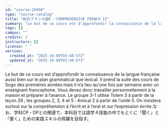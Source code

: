 ```yaml
---
id: "course:20450"
type: "course-catalog"
title: "総合フランス語Ⅱ ／COMPREHENSIVE FRENCH II"
summary: "Le but de ce cours est d’approfondir la connaissance de la langue française aussi bien sur le plan grammatical que lexic…"
tags: []
campus: ""
credits: 2
instructors: []
license: " "
version:
  created_at: "2025-10-09T03:48:57Z"
  updated_at: "2025-10-09T03:48:57Z"
---
```


Le but de ce cours est d’approfondir la connaissance de la langue française aussi bien sur le plan grammatical que lexical. Il prend la suite des cours de Sogo des premières années mais il n’a lieu qu’une fois par semaine avec un enseignant francophone. Vous devez donc travailler personnellement à la maison et préparer à l’avance. Le groupe 3-1 utilise Totem 3 à partir de la leçon 29 ; les groupes 2, 3, 4 et 5 : Amical 2 à partir de l’unité 5. On insistera surtout sur la compréhension à l’écrit et à l’oral et sur l’expression écrite.なお、学科CP・DPとの関連で、本科目では語学４技能の中でもとくに「聞く」と「書く」ための実践スキルの飛躍を目指す。
